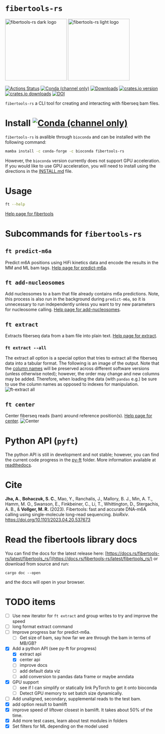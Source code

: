 ---
---
`fibertools-rs`
==============

<img src="./assets/img/fiber_tools_teal.png#gh-dark-mode-only" alt="fibertools-rs dark logo" width="200"/>
<img src="./assets/img/fiber_tools_grey.png#gh-light-mode-only" alt="fibertools-rs light logo" width="200"/>


[![Actions Status](https://github.com/fiberseq/fibertools-rs/workflows/CI/badge.svg)](https://github.com/fiberseq/fibertools-rs/actions)
[![Conda (channel only)](https://img.shields.io/conda/vn/bioconda/fibertools-rs?color=green)](https://anaconda.org/bioconda/fibertools-rs)
 [![Downloads](https://img.shields.io/conda/dn/bioconda/fibertools-rs?color=green)](https://anaconda.org/bioconda/fibertools-rs)
[![crates.io version](https://img.shields.io/crates/v/fibertools-rs)](https://crates.io/crates/fibertools-rs)
[![crates.io downloads](https://img.shields.io/crates/d/fibertools-rs?color=orange&label=downloads)](https://crates.io/crates/fibertools-rs)
[![DOI](https://zenodo.org/badge/517338593.svg)](https://zenodo.org/badge/latestdoi/517338593)

`fibertools-rs` a CLI tool for creating and interacting with fiberseq bam files.

# Install [![Conda (channel only)](https://img.shields.io/conda/vn/bioconda/fibertools-rs?color=green)](https://anaconda.org/bioconda/fibertools-rs)

`fibertools-rs` is avalible through `bioconda` and can be installed with the following command:
```bash
mamba install -c conda-forge -c bioconda fibertools-rs
```
However, the `bioconda` version currently does not support GPU acceleration. If you would like to use GPU acceleration, you will need to install using the directions in the [INSTALL.md](/INSTALL.md) file.


# Usage
```bash
ft --help
```
[Help page for fibertools](/docs/ft--help.md)

# Subcommands for `fibertools-rs`
## `ft predict-m6a`
Predict m6A positions using HiFi kinetics data and encode the results in the MM and ML bam tags. [Help page for predict-m6a](/docs/ft-predict-m6a-help.md).
## `ft add-nucleosomes`
Add nucleosomes to a bam that file already contains m6a predictions. Note, this process is also run in the background during `predict-m6a`, so it is unnecessary to run independently unless you want to try new parameters for nucleosome calling. [Help page for add-nucleosomes](/docs/ft-add-nucleosomes-help.md).
## `ft extract`
Extracts fiberseq data from a bam file into plain text. [Help page for extract](/docs/ft-extract-help.md). 
### `ft extract --all`
The extract all option is a special option that tries to extract all the fiberseq data into a tabular format. The following is an image of the output. Note that the [column names](/docs/ft-all-columns.md) will be preserved across different software versions (unless otherwise noted); however, the order may change and new columns may be added. Therefore, when loading the data (with `pandas` e.g.) be sure to use the column names as opposed to indexes for manipulation.
![ft-extract all](/assets/img/ft-extract-all.png)
## `ft center`
Center fiberseq reads (bam) around reference position(s). [Help page for center](/docs/ft-center-help.md).
![Center](/assets/img/center.png)

# Python API (`pyft`)
The python API is still in development and not stable; however, you can find the current code progress in the [py-ft](/py-ft) folder. More information available at [readthedocs](https://py-ft.readthedocs.io/en/latest/).

# Cite
**Jha, A.**, **Bohaczuk, S. C.**, Mao, Y., Ranchalis, J., Mallory, B. J., Min, A. T., Hamm, M. O., Swanson, E., Finkbeiner, C., Li, T., Whittington, D., Stergachis, A. B., & **Vollger, M. R.** (2023). Fibertools: fast and accurate DNA-m6A calling using single-molecule long-read sequencing. *bioRxiv*. https://doi.org/10.1101/2023.04.20.537673

# Read the fibertools library docs
You can find the docs for the latest release here:
[https://docs.rs/fibertools-rs/latest/fibertools_rs/](https://docs.rs/fibertools-rs/latest/fibertools_rs/)
or download from source and run:
```
cargo doc --open
```
and the docs will open in your browser.

# TODO items
- [ ] Use new iterator for `ft extract` and group writes to try and improve the speed
- [ ] long format extract command
- [ ] Improve progress bar for predict-m6a.
    - [ ] Get size of bam, say how far we are through the bam in terms of MB/GB?
- [x] Add a python API (see py-ft for progress)
    - [x] extract api
    - [x] center api
    - [ ] improve docs
    - [ ] add default data viz 
    - [ ] add conversion to pandas data frame or maybe anndata
- [x] GPU support
    - [ ] see if I can simplify or statically link PyTorch to get it onto bioconda
    - [ ] Detect GPU memory to set batch size dynamically.
- [ ] Add unaligned, secondary, supplemental reads to the test bam.
- [x] add option result to bamlift
- [x] improve speed of liftover closest in bamlift. It takes about 50% of the time. 
- [x] Add more test cases, learn about test modules in folders
- [x] Set filters for ML depending on the model used